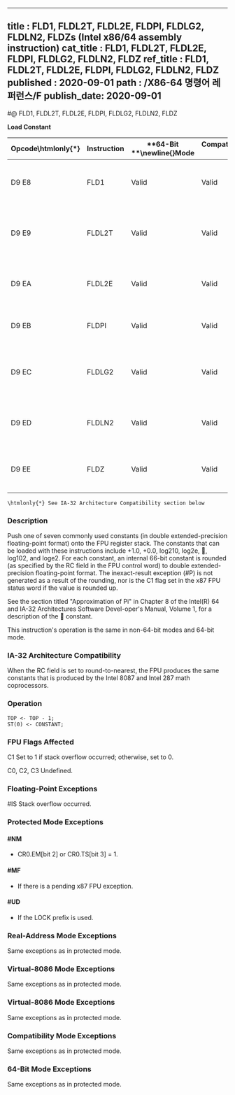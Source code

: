 ----------------------------
title : FLD1, FLDL2T, FLDL2E, FLDPI, FLDLG2, FLDLN2, FLDZs (Intel x86/64 assembly instruction)
cat_title : FLD1, FLDL2T, FLDL2E, FLDPI, FLDLG2, FLDLN2, FLDZ
ref_title : FLD1, FLDL2T, FLDL2E, FLDPI, FLDLG2, FLDLN2, FLDZ
published : 2020-09-01
path : /X86-64 명령어 레퍼런스/F
publish_date: 2020-09-01
----------------------------
#@ FLD1, FLDL2T, FLDL2E, FLDPI, FLDLG2, FLDLN2, FLDZ

**Load Constant**

|**Opcode\htmlonly{*}**|**Instruction**|**64-Bit **\newline{}**Mode**|**Compat/**\newline{}**Leg Mode**|**Description**|
|----------------------|---------------|-----------------------------|---------------------------------|---------------|
|D9 E8|FLD1|Valid|Valid|Push +1.0 onto the FPU register stack.|
|D9 E9|FLDL2T|Valid|Valid|Push log210 onto the FPU register stack.|
|D9 EA|FLDL2E|Valid|Valid|Push log2e onto the FPU register stack.|
|D9 EB|FLDPI|Valid|Valid|Push  onto the FPU register stack.|
|D9 EC|FLDLG2|Valid|Valid|Push log102 onto the FPU register stack.|
|D9 ED|FLDLN2|Valid|Valid|Push loge2 onto the FPU register stack.|
|D9 EE|FLDZ|Valid|Valid|Push +0.0 onto the FPU register stack.|

```note
\htmlonly{*} See IA-32 Architecture Compatibility section below
```
### Description


Push one of seven commonly used constants (in double extended-precision floating-point format) onto the FPU register stack. The constants that can be loaded with these instructions include +1.0, +0.0, log210, log2e, , log102, and loge2. For each constant, an internal 66-bit constant is rounded (as specified by the RC field in the FPU control word) to double extended-precision floating-point format. The inexact-result exception (#P) is not generated as a result of the rounding, nor is the C1 flag set in the x87 FPU status word if the value is rounded up. 

See the section titled "Approximation of Pi" in Chapter 8 of the Intel(R) 64 and IA-32 Architectures Software Devel-oper's Manual, Volume 1, for a description of the  constant.

This instruction's operation is the same in non-64-bit modes and 64-bit mode.

### IA-32 Architecture Compatibility


When the RC field is set to round-to-nearest, the FPU produces the same constants that is produced by the Intel 8087 and Intel 287 math coprocessors.


### Operation

```info-verb
TOP <- TOP - 1;
ST(0) <- CONSTANT;
```
### FPU Flags Affected


C1 Set to 1 if stack overflow occurred; otherwise, set to 0.

C0, C2, C3  Undefined.

### Floating-Point Exceptions


#IS Stack overflow occurred.


### Protected Mode Exceptions

#### #NM
* CR0.EM[bit 2] or CR0.TS[bit 3] = 1.

#### #MF
* If there is a pending x87 FPU exception.

#### #UD
* If the LOCK prefix is used.

### Real-Address Mode Exceptions



Same exceptions as in protected mode.


### Virtual-8086 Mode Exceptions



Same exceptions as in protected mode.


### Virtual-8086 Mode Exceptions



Same exceptions as in protected mode.


### Compatibility Mode Exceptions



Same exceptions as in protected mode.


### 64-Bit Mode Exceptions



Same exceptions as in protected mode.

